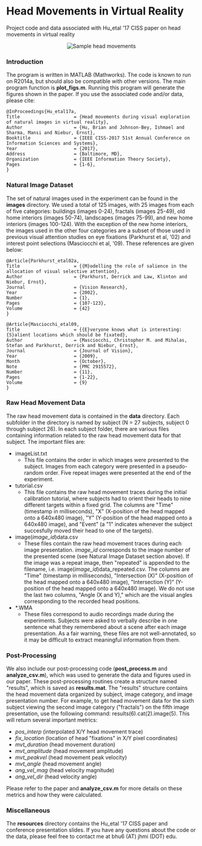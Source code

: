 # Head Movements in Virtual Reality
Project code and data associated with Hu_etal '17 CISS paper on head movements in virtual reality

<p align="center">
  <img src="http://brianhhu.github.io/img/Fig_Head.png" alt="Sample head movements"/>
</p>

### Introduction

The program is written in MATLAB (Mathworks). The code is known to run on R2014a, but should also be compatible with other versions. The main program function is **plot_figs.m**. Running this program will generate the figures shown in the paper. If you use the associated code and/or data, please cite:

    @InProceedings{Hu_etal17a,
    Title                    = {Head movements during visual exploration of natural images in virtual reality},
    Author                   = {Hu, Brian and Johnson-Bey, Ishmael and Sharma, Mansi and Niebur, Ernst},
    Booktitle                = {IEEE CISS-2017 51st Annual Conference on Information Sciences and Systems},
    Year                     = {2017},
    Address                  = {Baltimore, MD},
    Organization             = {IEEE Information Theory Society},
    Pages                    = {1-6},
    }

### Natural Image Dataset

The set of natural images used in the experiment can be found in the **images** directory. We used a total of 125 images, with 25 images from each of five categories: buildings (images 0-24), fractals (images 25-49), old home interiors (images 50-74), landscapes (images 75-99), and new home interiors (images 100-124). With the exception of the new home interiors, the images used in the other four categories are a subset of those used in previous visual attention studies on eye fixations (Parkhurst et al, '02) and interest point selections (Masciocchi et al, '09). These references are given below:

    @Article{Parkhurst_etal02a,
    Title                    = {{M}odelling the role of salience in the allocation of visual selective attention},
    Author                   = {Parkhurst, Derrick and Law, Klinton and Niebur, Ernst},
    Journal                  = {Vision Research},
    Year                     = {2002},
    Number                   = {1},
    Pages                    = {107-123},
    Volume                   = {42}
    }
    
    @Article{Masciocchi_etal09,
    Title                    = {{E}veryone knows what is interesting: {S}alient locations which should be fixated},
    Author                   = {Masciocchi, Christopher M. and Mihalas, Stefan and Parkhurst, Derrick and Niebur, Ernst},
    Journal                  = {Journal of Vision},
    Year                     = {2009},
    Month                    = {October},
    Note                     = {PMC 2915572},
    Number                   = {11},
    Pages                    = {1-22},
    Volume                   = {9}
    }

### Raw Head Movement Data

The raw head movement data is contained in the **data** directory. Each subfolder in the directory is named by subject (N = 27 subjects, subject 0 through subject 26). In each subject folder, there are various files containing information related to the raw head movement data for that subject. The important files are:

* imageList.txt
  * This file contains the order in which images were presented to the subject. Images from each category were presented in a pseudo-random order. Five repeat images were presented at the end of the experiment.
* tutorial.csv
  * This file contains the raw head movement traces during the initial calibration tutorial, where subjects had to orient their heads to nine different targets within a fixed grid. The columns are "Time" (timestamp in milliseconds), "X" (X-position of the head mapped onto a 640x480 image), "Y" (Y-position of the head mapped onto a 640x480 image), and "Event" (a "1" indicates whenever the subject succesfully moved their head to one of the targets).
* image(*image_id*)data.csv
  * These files contain the raw head movement traces during each image presentation. *image_id* corresponds to the image number of the presented scene (see Natural Image Dataset section above). If the image was a repeat image, then "repeated" is appended to the filename, i.e. image(*image_id*)data_repeated.csv. The columns are "Time" (timestamp in milliseconds), "Intersection (X)" (X-position of the head mapped onto a 640x480 image), "Intersection (Y)" (Y-position of the head mapped onto a 640x480 image). We do not use the last two columns, "Angle (X and Y)," which are the visual angles corresponding to the recorded head positions.
* *.WMA
  * These files correspond to audio recordings made during the experiments. Subjects were asked to verbally describe in one sentence what they remembered about a scene after each image presentation. As a fair warning, these files are not well-annotated, so it may be difficult to extract meaningful information from them.

### Post-Processing

We also include our post-processing code (**post_process.m** and **analyze_csv.m**), which was used to generate the data and figures used in our paper. These post-processing routines create a structure named "results", which is saved as **results.mat**. The "results" structure contains the head movement data organized by subject, image category, and image presentation number. For example, to get head movement data for the sixth subject viewing the second image category ("fractals") on the fifth image presentation, use the following command: results(6).cat(2).image(5). This will return several important metrics:

* *pos_interp* (interpolated X/Y head movement trace)
* *fix_location* (location of head "fixations" in X/Y pixel coordinates)
* *mvt_duration* (head movement duration)
* *mvt_amplitude* (head movement amplitude)
* *mvt_peakvel* (head movement peak velocity)
* *mvt_angle* (head movement angle)
* *ang_vel_mag* (head velocity magnitude)
* *ang_vel_dir* (head velocity angle)

Please refer to the paper and **analyze_csv.m** for more details on these metrics and how they were calculated.

### Miscellaneous

The **resources** directory contains the Hu_etal '17 CISS paper and conference presentation slides. If you have any questions about the code or the data, please feel free to contact me at bhu6 (AT) jhmi (DOT) edu.
